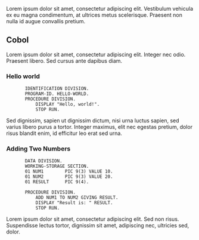 Lorem ipsum dolor sit amet, consectetur adipiscing elit. Vestibulum vehicula ex eu magna condimentum, at ultrices metus scelerisque. Praesent non nulla id augue convallis pretium.

## Cobol 

Lorem ipsum dolor sit amet, consectetur adipiscing elit. Integer nec odio. Praesent libero. Sed cursus ante dapibus diam.

### Hello world

```cobol
       IDENTIFICATION DIVISION.
       PROGRAM-ID. HELLO-WORLD.
       PROCEDURE DIVISION.
           DISPLAY "Hello, world!".
           STOP RUN.
```
Sed dignissim, sapien ut dignissim dictum, nisi urna luctus sapien, sed varius libero purus a tortor. Integer maximus, elit nec egestas pretium, dolor risus blandit enim, id efficitur leo erat sed urna.

### Adding Two Numbers

```cobol
       DATA DIVISION.
       WORKING-STORAGE SECTION.
       01 NUM1        PIC 9(3) VALUE 10.
       01 NUM2        PIC 9(3) VALUE 20.
       01 RESULT      PIC 9(4).
       
       PROCEDURE DIVISION.
           ADD NUM1 TO NUM2 GIVING RESULT.
           DISPLAY "Result is: " RESULT.
           STOP RUN.
```
Lorem ipsum dolor sit amet, consectetur adipiscing elit. Sed non risus. Suspendisse lectus tortor, dignissim sit amet, adipiscing nec, ultricies sed, dolor.
